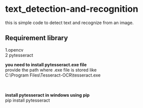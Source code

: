 # text_detection-and-recognition
this is simple code to detect text and recognize from an image. 
##  Requirement library
 1.opencv <br>
 2  pytesseract
 
<b>you need to install pytesseract.exe file</b> <br>
 provide the path where .exe file is stored like   
 C:\Program Files\Tesseract-OCR\tesseract.exe
 
 <br><br>
 <b>install pytesseract in windows using pip</b><br>
 pip install pytesseract

